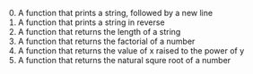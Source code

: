 0. A function that prints a string, followed by a new line
1. A function that prints a string in reverse
2. A function that returns the length of a string
3. A function that returns the factorial of a number
4. A function that returns the value of x raised to the power of y
5. A function that returns the natural squre root of a number
